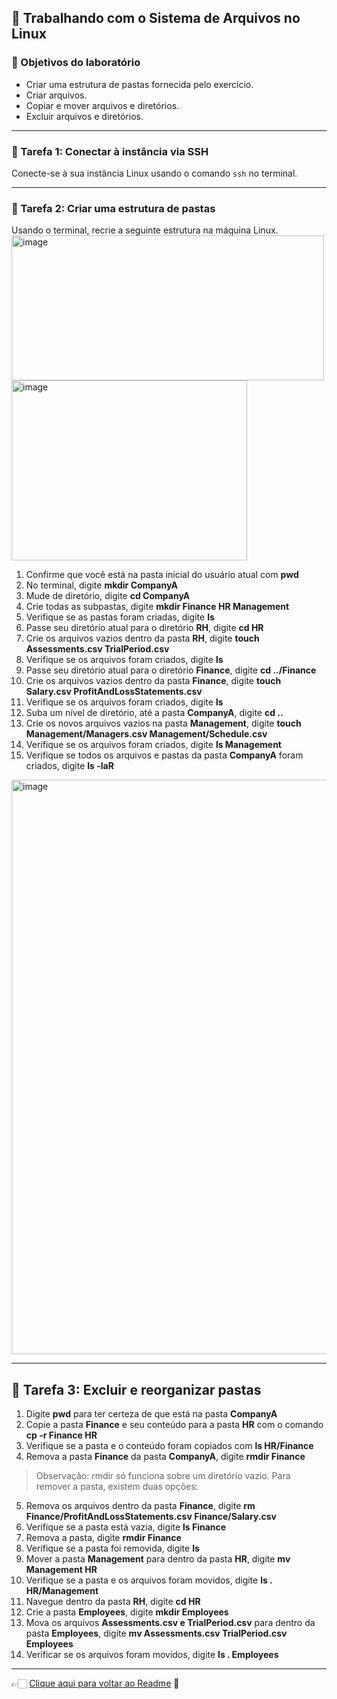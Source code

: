 ## 🐧 Trabalhando com o Sistema de Arquivos no Linux

### 🎯 Objetivos do laboratório
- Criar uma estrutura de pastas fornecida pelo exercício.
- Criar arquivos.
- Copiar e mover arquivos e diretórios.
- Excluir arquivos e diretórios.

---

### 📝 Tarefa 1: Conectar à instância via SSH

Conecte-se à sua instância Linux usando o comando `ssh` no terminal.

---

### 📝 Tarefa 2: Criar uma estrutura de pastas

Usando o terminal, recrie a seguinte estrutura na máquina Linux.
<img width="500" height="232" alt="image" src="https://github.com/user-attachments/assets/44749aed-23c8-476f-bb60-e83b2efe8790" />
<img width="377" height="288" alt="image" src="https://github.com/user-attachments/assets/3ce7304f-0cb7-475d-aea8-58a27f58f7ec" />

1. Confirme que você está na pasta inicial do usuário atual com **pwd**  
2. No terminal, digite **mkdir CompanyA**  
3. Mude de diretório, digite **cd CompanyA**  
4. Crie todas as subpastas, digite **mkdir Finance HR Management**  
5. Verifique se as pastas foram criadas, digite **ls**  
6. Passe seu diretório atual para o diretório **RH**, digite **cd HR**  
7. Crie os arquivos vazios dentro da pasta **RH**, digite **touch Assessments.csv TrialPeriod.csv**  
8. Verifique se os arquivos foram criados, digite **ls**  
9. Passe seu diretório atual para o diretório **Finance**, digite **cd ../Finance**  
10. Crie os arquivos vazios dentro da pasta **Finance**, digite **touch Salary.csv ProfitAndLossStatements.csv**  
11. Verifique se os arquivos foram criados, digite **ls**  
12. Suba um nível de diretório, até a pasta **CompanyA**, digite **cd ..**  
13. Crie os novos arquivos vazios na pasta **Management**, digite **touch Management/Managers.csv Management/Schedule.csv**  
14. Verifique se os arquivos foram criados, digite **ls Management**  
15. Verifique se todos os arquivos e pastas da pasta **CompanyA** foram criados, digite **ls -laR**

<img width="834" height="919" alt="image" src="https://github.com/user-attachments/assets/a4dd3c90-461d-4a72-b15b-2b4942eee4fa" />

---

## 📝 Tarefa 3: Excluir e reorganizar pastas

1. Digite **pwd** para ter certeza de que está na pasta **CompanyA**  
2. Copie a pasta **Finance** e seu conteúdo para a pasta **HR** com o comando **cp -r Finance HR**  
3. Verifique se a pasta e o conteúdo foram copiados com **ls HR/Finance**  
4. Remova a pasta **Finance** da pasta **CompanyA**, digite **rmdir Finance**  
  
  > Observação:
  > rmdir só funciona sobre um diretório vazio.
  > Para remover a pasta, existem duas opções:

5. Remova os arquivos dentro da pasta **Finance**, digite **rm Finance/ProfitAndLossStatements.csv Finance/Salary.csv**  
6. Verifique se a pasta está vazia, digite **ls Finance**  
7. Remova a pasta, digite **rmdir Finance**  
8. Verifique se a pasta foi removida, digite **ls**  
9. Mover a pasta **Management** para dentro da pasta **HR**, digite **mv Management HR**  
10. Verifique se a pasta e os arquivos foram movidos, digite **ls . HR/Management**
11. Navegue dentro da pasta **RH**, digite **cd HR**  
12. Crie a pasta **Employees**, digite **mkdir Employees**  
13. Mova os arquivos **Assessments.csv e TrialPeriod.csv** para dentro da pasta **Employees**, digite **mv Assessments.csv TrialPeriod.csv Employees**  
14. Verificar se os arquivos foram movidos, digite **ls . Employees**

---

👉🏻 [Clique aqui para voltar ao Readme](https://github.com/DrikaDev/Estudando-AWS-Cloud-Practitioner/blob/main/README.md) 📒

